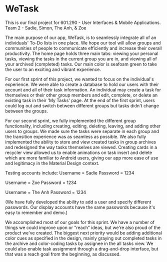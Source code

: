 # WeTask

This is our final project for 601.290 - User Interfaces & Mobile Applications.
Team 2 - Sadie, Simon, The Anh, & Zoe

The main purpose of our app, WeTask, is to seamlessly integrate all of an individuals' To-Do lists in
one place. We hope our tool  will allow groups and communities of people to communicate efficiently
and increase their overall productivity. The home page holds three main tabs: viewing your personal
tasks, viewing the tasks in the current group you are in, and viewing all of your archived (completed)
tasks. Our main color is seafoam green to take the user to an exciting and vibrant  experience.

For our first sprint of this project, we wanted to focus on the individual's experience. We were able
to create a database to hold our users with their account and all of their task information. An
individual may create a task for themselves or their other group members and edit, complete,
or delete an existing task in their 'My Tasks' page. At the end of the first sprint, users could
log out and switch between different groups but tasks didn't change between the groups.

For our second sprint, we fully implemented the different group functionality, including creating,
editing, deleting, leaving, and adding other users to groups. We made sure the tasks were separate
in each group and the transition experience was as seamless as possible. We also fully implemented
the ability to store and view created tasks in group archives and redesigned the way tasks themselves
are viewed. Creating cards in a recycler view allowed us to enable animations on task insert and
delete which are more familiar to Android users, giving our app more ease of use and legitimacy in the
Material Design context.

Testing accounts include:
Username = Sadie
Password = 1234

Username = Zoe
Password = 1234

Username = The Anh
Password = 1234

(We have fully developed the ability to add a user and specify different passwords. Our display accounts
have the same passwords because it's easy to remember and demo.)

We accomplished most of our goals for this sprint. We have a number of things we could improve upon
or "reach" ideas, but we're also proud of the product we've created. The biggest next priority would
be adding additional color cues as specified in the design, mainly graying out completed tasks in the
archive and color-coding tasks by assignee in the all tasks view. We could also enable task assignment
through a drag-and-drop interface, but that was a reach goal from the beginning, as discussed.
